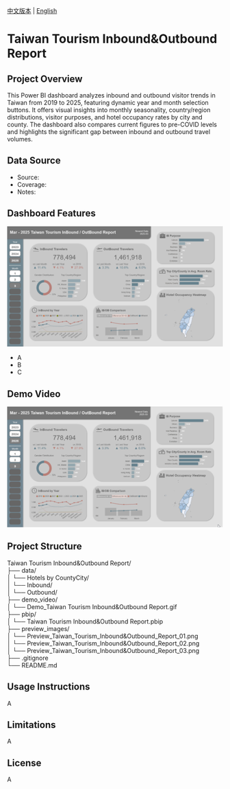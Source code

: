 [中文版本](README_zh.md) | [English](README.md)  
  
# Taiwan Tourism Inbound&Outbound Report   
  
## Project Overview  
This Power BI dashboard analyzes inbound and outbound visitor trends in Taiwan from 2019 to 2025, featuring dynamic year and month selection buttons. It offers visual insights into monthly seasonality, country/region distributions, visitor purposes, and hotel occupancy rates by city and county. The dashboard also compares current figures to pre-COVID levels and highlights the significant gap between inbound and outbound travel volumes.  

## Data Source  
- Source:
- Coverage:
- Notes:

## Dashboard Features  
![Preview Images](preview_images/Preview_Taiwan_Tourism_Inbound&Outbound_Report_01.png)  
- A
- B
- C

## Demo Video  
![Dashboard Demo](demo_video/Demo_Taiwan_Tourism_Inbound&Outbound_Report.gif)  
  
## Project Structure  
Taiwan Tourism Inbound&Outbound Report/  
├── data/  
│   └── Hotels by CountyCity/  
│   └── Inbound/  
│   └── Outbound/  
├── demo_video/  
│   └── Demo_Taiwan Tourism Inbound&Outbound Report.gif  
├── pbip/  
│   └── Taiwan Tourism Inbound&Outbound Report.pbip  
├── preview_images/  
│   └── Preview_Taiwan_Tourism_Inbound&Outbound_Report_01.png  
│   └── Preview_Taiwan_Tourism_Inbound&Outbound_Report_02.png  
│   └── Preview_Taiwan_Tourism_Inbound&Outbound_Report_03.png  
├── .gitignore  
└── README.md  

## Usage Instructions  
A  

## Limitations  
A  

## License  
A  
  
